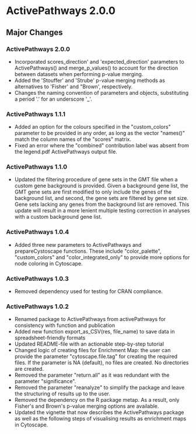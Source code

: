 # ActivePathways 2.0.0

## Major Changes

### ActivePathways 2.0.0
* Incorporated scores_direction' and 'expected_direction' parameters to ActivePathways() and merge_p_values() to account for the direction between datasets when performing p-value merging. 
* Added the 'Stouffer' and 'Strube' p-value merging methods as alternatives to 'Fisher' and "Brown', respectively. 
* Changes the naming convention of parameters and objects, substituting a period '.' for an underscore '_'. 

### ActivePathways 1.1.1
* Added an option for the colours specified in the "custom_colors" parameter to be provided in any order, as long as the vector "names()" match the column names of the "scores" matrix. 
* Fixed an error where the "combined" contribution label was absent from the legend.pdf ActivePathways output file. 

### ActivePathways 1.1.0
* Updated the filtering procedure of gene sets in the GMT file when a custom gene background is provided. Given a background gene list, the GMT gene sets are first modified to only include the genes of the background list, and second, the gene sets are filtered by gene set size. Gene sets lacking any genes from the background list are removed. This update will result in a more lenient multiple testing correction in analyses with a custom background gene list.

### ActivePathways 1.0.4
* Added three new parameters to ActivePathways and prepareCystoscape functions. These include "color_palette", "custom_colors" and "color_integrated_only" to provide more options for node coloring in Cytoscape. 

### ActivePathways 1.0.3
* Removed dependency used for testing for CRAN compliance.

### ActivePathways 1.0.2
* Renamed package to ActivePathways from activePathways for consistency 
with function and publication
* Added new function export_as_CSV(res, file_name) to save data in 
spreadsheet-friendly formats
* Updated README-file with an actionable step-by-step tutorial
* Changed logic of creating files for Enrichment Map: the user can provide 
the parameter "cytoscape.file.tag" for creating the required files. If the 
parameter is NA (default), no files are created. No directories are created. 
* Removed the parameter "return.all" as it was redundant with the 
parameter "significance".
* Removed the parameter "reanalyze" to simplify the package and leave the structuring 
of results up to the user.
* Removed the dependency on the R package metap. As a result, only Fisher's and Brown's p-value 
merging options are available.
* Updated the vignette that now describes the ActivePathways package as well as the following steps of visualising results as enrichment maps in Cytoscape. 
